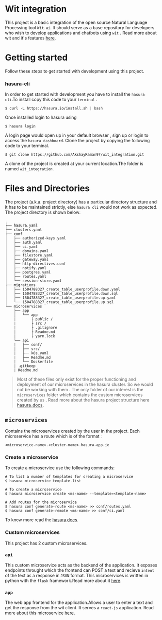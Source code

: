 # Wit integration

This project is a basic integration of the open source Natural Language Processing tool `Wit.ai`.
It should serve as a base repository for developers who wish to develop applications and chatbots using `wit` .
Read more about wit and it's features [here](https://wit.ai).


# Getting started

Follow these steps to get started with development using this project.


### hasura-cli
In order to get started with development you have to install the `hasura cli`.To install copy this code to your `terminal` .
```
$ curl -L https://hasura.io/install.sh | bash
```
Once installed login to hasura using
```
$ hasura login
```
A login page would open up in your default browser , sign up or login to access the `hasura dashboard`.
Clone the project by copying the following code to your terminal.
```
$ git clone https://github.com/AkshayRaman97/wit_integration.git
```
A clone of the project is created at your current location.The folder is named `wit_integration`.


# Files and Directories

The project (a.k.a. project directory) has a particular directory structure and it has to be maintained strictly, else `hasura cli` would not work as expected. The project directory is shown below:

```
.
├── hasura.yaml
├── clusters.yaml
├── conf
│   ├── authorized-keys.yaml
│   ├── auth.yaml
│   ├── ci.yaml
│   ├── domains.yaml
│   ├── filestore.yaml
│   ├── gateway.yaml
│   ├── http-directives.conf
│   ├── notify.yaml
│   ├── postgres.yaml
│   ├── routes.yaml
│   └── session-store.yaml
├── migrations
│   ├── 1504788327_create_table_userprofile.down.yaml
│   ├── 1504788327_create_table_userprofile.down.sql
│   ├── 1504788327_create_table_userprofile.up.yaml
│   └── 1504788327_create_table_userprofile.up.sql
└── microservices
    ├── app
    │   └── app
    |       ├ public /
    |       ├ src /
    |       ├ .gitignore
    |       ├ Readme.md
    |       ├ yarn.lock
    └── api
    |   ├── conf/
    |   ├── src/
    |   ├── k8s.yaml
    |   ├── Readme.md
    |   └── Dockerfile
    | .gitkeep
    | Readme.md
```

> Most of these files only exist for the proper functioning and deployment of our microservices in the hasura cluster. So we would not be working with them . The only folder of our interest is the `microservices` folder which contains the custom microservices created by us . Read more about the hasura project structure here [hasura_docs](https://docs.hasura.io/0.15/manual/tutorial/2-hasura-project.html).

## `microservices`

Contains the microservices created by the user in the project. Each microservice has a route which is of the format :

    <microservice-name>.<cluster-name>.hasura-app.io

### Create a microservice

To create a microservice use the following commands:

    # To list a number of templates for creating a microservice
    $ hasura microservice template-list

    # To create a microservice
    $ hasura microservice create <ms-name> --template=<template-name>

    # Add routes for the microservice
    $ hasura conf generate-route <ms-name> >> conf/routes.yaml
    $ hasura conf generate-remote <ms-name> >> conf/ci.yaml

To know more read the [hasura docs](https://docs.hasura.io/0.15/manual/hasuractl/hasura_microservice.html#hasura-microservice).

### Custom microservices

This project has 2 custom microservices.

### `api`

This custom microservice acts as the backend of the application.
It exposes endpoints throught which the frontend can POST a text and recieve `intent` of the text as a response in `JSON` format.
This microservices is written in python with the `flask` framework.Read more about it [here](https://github.com/AkshayRaman97/wit_integration/blob/master/microservices/api/README.md).

### `app`
The web app frontend for the application.Allows a user to enter a text and get the response from the wit client.
It serves a `react-js` application.
Read more about this microservice [here](https://github.com/AkshayRaman97/wit_integration/blob/master/microservices/app/app/README.md).
